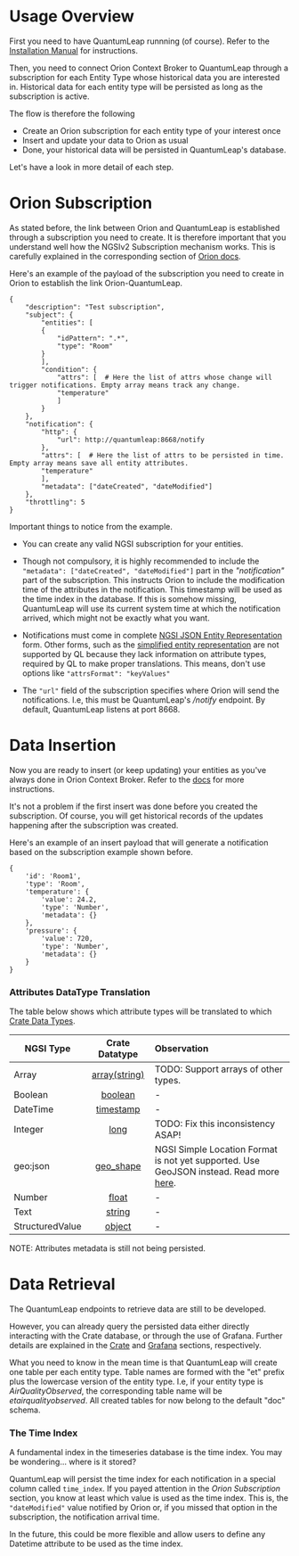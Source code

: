 # Usage Overview

First you need to have QuantumLeap runnning (of course). Refer to the [Installation Manual](../admin/index.md) for instructions.

Then, you need to connect Orion Context Broker to QuantumLeap through a subscription for each Entity Type whose historical data you are interested in. Historical data for each entity type will be persisted as long as the subscription is active.

The flow is therefore the following

- Create an Orion subscription for each entity type of your interest once
- Insert and update your data to Orion as usual
- Done, your historical data will be persisted in QuantumLeap's database.

Let's have a look in more detail of each step.


# Orion Subscription

As stated before, the link between Orion and QuantumLeap is established through a subscription you need to create. It is therefore important that you understand well how the NGSIv2 Subscription mechanism works. This is carefully explained in the corresponding section of [Orion docs](https://fiware-orion.readthedocs.io/en/master/user/walkthrough_apiv2/index.html#subscriptions).

Here's an example of the payload of the subscription you need to create in Orion to establish the link Orion-QuantumLeap.

    {
        "description": "Test subscription",
        "subject": {
            "entities": [
            {
                "idPattern": ".*",
                "type": "Room"
            }
            ],
            "condition": {
                "attrs": [  # Here the list of attrs whose change will trigger notifications. Empty array means track any change.
                "temperature"
                ]
            }
        },
        "notification": {
            "http": {
                "url": http://quantumleap:8668/notify
            },
            "attrs": [  # Here the list of attrs to be persisted in time. Empty array means save all entity attributes.
            "temperature"
            ],
            "metadata": ["dateCreated", "dateModified"]
        },
        "throttling": 5
    }

Important things to notice from the example.

- You can create any valid NGSI subscription for your entities.

- Though not compulsory, it is highly recommended to include the ```"metadata": ["dateCreated", "dateModified"]``` part in the *"notification"* part of the subscription. This instructs Orion to include the modification time of the attributes in the notification. This timestamp will be used as the time index in the database. If this is somehow missing, QuantumLeap will use its current system time at which the notification arrived, which might not be exactly what you want.

- Notifications must come in complete [NGSI JSON Entity Representation](http://docs.orioncontextbroker.apiary.io/#introduction/specification/json-attribute-representation) form. Other forms, such as the [simplified entity representation](http://docs.orioncontextbroker.apiary.io/#introduction/specification/simplified-entity-representation) are not supported by QL because they lack information on attribute types, required by QL to make proper translations. This means, don't use options like ```"attrsFormat": "keyValues"```

- The ```"url"``` field of the subscription specifies where Orion will send the notifications. I.e, this must be QuantumLeap's */notify* endpoint. By default, QuantumLeap listens at port 8668.


# Data Insertion

Now you are ready to insert (or keep updating) your entities as you've always done in Orion Context Broker. Refer to the [docs](http://fiware-orion.readthedocs.io/en/latest/user/walkthrough_apiv2/index.html#issuing-commands-to-the-broker) for more instructions.

It's not a problem if the first insert was done before you created the subscription. Of course, you will get historical records of the updates happening after the subscription was created.

Here's an example of an insert payload that will generate a notification based on the subscription example shown before.

    {
        'id': 'Room1',
        'type': 'Room',
        'temperature': {
            'value': 24.2,
            'type': 'Number',
            'metadata': {}
        },
        'pressure': {
            'value': 720,
            'type': 'Number',
            'metadata': {}
        }
    }


### Attributes DataType Translation

The table below shows which attribute types will be translated to which [Crate Data Types](https://crate.io/docs/crate/reference/sql/data_types.html).

| NGSI Type          | Crate Datatype          | Observation |
| ------------- |:-------------:| :-----|
|Array               | [array(string)](https://crate.io/docs/crate/reference/sql/data_types.html#array)           | TODO: Support arrays of other types. |
|Boolean             | [boolean](https://crate.io/docs/crate/reference/sql/data_types.html#boolean)                 | - |
|DateTime             | [timestamp](https://crate.io/docs/crate/reference/sql/data_types.html#timestamp)                 | - |
|Integer             | [long](https://crate.io/docs/crate/reference/sql/data_types.html#numeric-types)                    | TODO: Fix this inconsistency ASAP! |
|geo:json            | [geo_shape](https://crate.io/docs/crate/reference/sql/data_types.html#geo-shape)               | NGSI Simple Location Format is not yet supported. Use GeoJSON instead. Read more [here](http://docs.orioncontextbroker.apiary.io/#introduction/specification/geospatial-properties-of-entities).|
|Number              | [float](https://crate.io/docs/crate/reference/sql/data_types.html#numeric-types)                   |-|
|Text                | [string](https://crate.io/docs/crate/reference/sql/data_types.html#string)                  |-|
|StructuredValue     | [object](https://crate.io/docs/crate/reference/sql/data_types.html#object)                  |-|


NOTE: Attributes metadata is still not being persisted.


# Data Retrieval

The QuantumLeap endpoints to retrieve data are still to be developed.

However, you can already query the persisted data either directly interacting with the Crate database, or through the use of Grafana. Further details are explained in the [Crate](../admin/crate.md) and [Grafana](../admin/grafana.md) sections, respectively.

What you need to know in the mean time is that QuantumLeap will create one table per each entity type. Table names are formed with the "et" prefix plus the lowercase version of the entity type. I.e, if your entity type is *AirQualityObserved*, the corresponding table name will be *etairqualityobserved*. All created tables for now belong to the default "doc" schema.


### The Time Index

A fundamental index in the timeseries database is the time index. You may be wondering... where is it stored?

QuantumLeap will persist the time index for each notification in a special column called ```time_index```.  If you payed attention in the *Orion Subscription* section, you know at least which value is used as the time index. This is, the ```"dateModified"``` value notified by Orion or, if you missed that option in the subscription, the notification arrival time.

In the future, this could be more flexible and allow users to define any Datetime attribute to be used as the time index.
